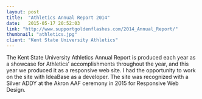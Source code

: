```yaml
---
layout: post
title:  "Athletics Annual Report 2014"
date:   2015-05-17 20:52:03
link: "http://www.supportgoldenflashes.com/2014_Annual_Report/"
thumbnail: "athletics.jpg"
client: "Kent State University Athletics"
---
```


The Kent State University Athletics Annual Report is produced each year as a showcase for Athletics’ accomplishments throughout the year, and this year we produced it as a responsive web site.  I had the opportunity to work on the site with IdeaBase as a developer.  The site was recognized with a Silver ADDY at the Akron AAF ceremony in 2015 for Responsive Web Design.

